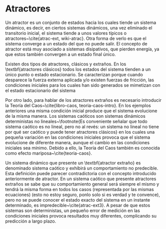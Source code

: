 # Atractores

Un atractor es un conjunto de estados hacia los cuales tiende un sistema dinámico, es decir, en ciertos sistemas dinámicos, una vez eliminado el transitorio inicial, el sistema tiende a unos valores típicos o atractores~\cite{atrac-ext, wiki-atrac}. Otra forma de verlo es que el sistema converge a un estado del que no puede salir. El concepto de atractor está muy asociado a sistemas disipativos, que pierden energía, ya que estos también convergen a un estado final único.


Existen dos tipos de atractores, clásicos y extraños. En los \textbf{atractores clásicos} todos los estados del sistema tienden a un único punto o estado estacionario. Se caracterizan porque cuando desparece la fuerza externa aplicada y/o existen fuerzas de fricción, las condiciones iniciales para los cuales han sido generados se mimetizan con el estado estacionario del sistema

Por otro lado, para hablar de los atractores extraños es necesario introducir la Teoría del Caos~\cite{libro-caos, teoria-caos-intro}. En los ejemplos anteriores una misma condición inicial produce que el sistema evolucione de la misma manera. Los sistemas caóticos son sistemas dinámicos deterministas no lineales~\footnote{Es conveniente señalar que todo sistema caótico es no lineal, pero no al revés: un sistema no lineal no tiene por qué ser caótico y puede tener atractores clásicos} en los cuales una pequeña variación en las condiciones iniciales provoca que el sistema evolucione de diferente manera, aunque el cambio en las condiciones iniciales sea mínimo. Debido a ello, la Teoría del Caos también es conocida como efecto mariposa~\cite{teoria-caos}.


Un sistema dinámico que presente un \textbf{atractor extraño} es denominado sistema caótico y exhibirá un comportamiento no predecible. Esta definición puede parecer contradictoria con el concepto introducido anteriormente de atractor. En un sistema caótico que presente atractores extraños se sabe que su comportamiento general será siempre el mismo y tendrá la misma forma en todos los casos (representada por las mismas ecuaciones) (esto no estoy seguro, ponlo solo si es verdad y te convence), pero no se puede conocer el estado exacto del sistema en un instante determinado, es impredecible~\cite{atrac-ext3}. A pesar de que estos sistemas son deterministas, un pequeño error de medición en las condiciones iniciales provoca resultados muy diferentes, complicando su predicción a largo plazo.
